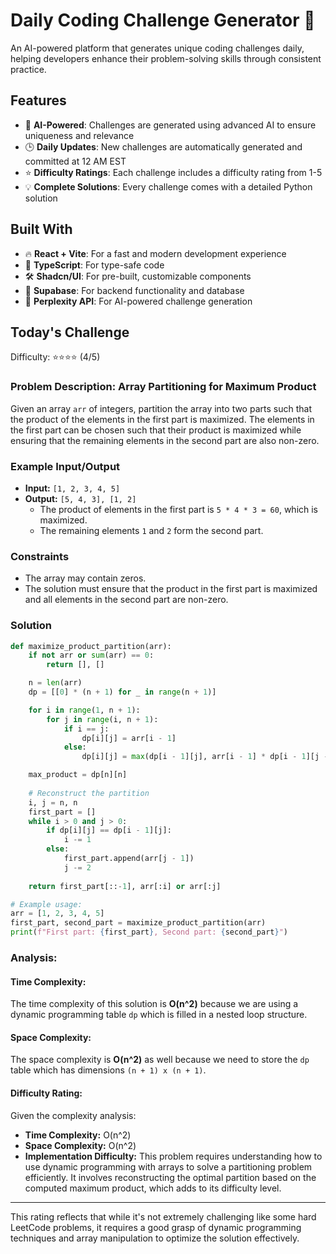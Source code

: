 # Daily Coding Challenge Generator 🚀

An AI-powered platform that generates unique coding challenges daily, helping developers enhance their problem-solving skills through consistent practice.

## Features

- 🤖 **AI-Powered**: Challenges are generated using advanced AI to ensure uniqueness and relevance
- 🕒 **Daily Updates**: New challenges are automatically generated and committed at 12 AM EST
- ⭐ **Difficulty Ratings**: Each challenge includes a difficulty rating from 1-5
- 💡 **Complete Solutions**: Every challenge comes with a detailed Python solution

## Built With

- 🔥 **React + Vite**: For a fast and modern development experience
- 🔷 **TypeScript**: For type-safe code
- 🛠️ **Shadcn/UI**: For pre-built, customizable components
- 🔌 **Supabase**: For backend functionality and database
- 🤖 **Perplexity API**: For AI-powered challenge generation

## Today's Challenge

Difficulty: ⭐⭐⭐⭐ (4/5)

### Problem Description: **Array Partitioning for Maximum Product**

Given an array `arr` of integers, partition the array into two parts such that the product of the elements in the first part is maximized. The elements in the first part can be chosen such that their product is maximized while ensuring that the remaining elements in the second part are also non-zero.

### Example Input/Output

- **Input:** `[1, 2, 3, 4, 5]`
- **Output:** `[5, 4, 3], [1, 2]`
  - The product of elements in the first part is `5 * 4 * 3 = 60`, which is maximized.
  - The remaining elements `1` and `2` form the second part.

### Constraints
- The array may contain zeros.
- The solution must ensure that the product in the first part is maximized and all elements in the second part are non-zero.

### Solution

```python
def maximize_product_partition(arr):
    if not arr or sum(arr) == 0:
        return [], []

    n = len(arr)
    dp = [[0] * (n + 1) for _ in range(n + 1)]

    for i in range(1, n + 1):
        for j in range(i, n + 1):
            if i == j:
                dp[i][j] = arr[i - 1]
            else:
                dp[i][j] = max(dp[i - 1][j], arr[i - 1] * dp[i - 1][j - 1])

    max_product = dp[n][n]
    
    # Reconstruct the partition
    i, j = n, n
    first_part = []
    while i > 0 and j > 0:
        if dp[i][j] == dp[i - 1][j]:
            i -= 1
        else:
            first_part.append(arr[j - 1])
            j -= 2
            
    return first_part[::-1], arr[:i] or arr[:j]

# Example usage:
arr = [1, 2, 3, 4, 5]
first_part, second_part = maximize_product_partition(arr)
print(f"First part: {first_part}, Second part: {second_part}")
```

### Analysis:

#### Time Complexity:
The time complexity of this solution is **O(n^2)** because we are using a dynamic programming table `dp` which is filled in a nested loop structure.

#### Space Complexity:
The space complexity is **O(n^2)** as well because we need to store the `dp` table which has dimensions `(n + 1) x (n + 1)`.

#### Difficulty Rating:
Given the complexity analysis:
- **Time Complexity:** O(n^2)
- **Space Complexity:** O(n^2)
- **Implementation Difficulty:** This problem requires understanding how to use dynamic programming with arrays to solve a partitioning problem efficiently. It involves reconstructing the optimal partition based on the computed maximum product, which adds to its difficulty level.

****

This rating reflects that while it's not extremely challenging like some hard LeetCode problems, it requires a good grasp of dynamic programming techniques and array manipulation to optimize the solution effectively.